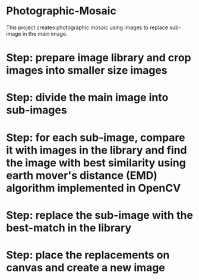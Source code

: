 # Photographic-Mosaic
This project creates photographic mosaic using images to replace sub-image in the main image.
# Step: prepare image library and crop images into smaller size images
# Step: divide the main image into sub-images
# Step: for each sub-image, compare it with images in the library and find the image with best similarity using earth mover's distance (EMD) algorithm implemented in OpenCV
# Step: replace the sub-image with the best-match in the library
# Step: place the replacements on canvas and create a new image